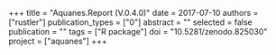 +++
title = "Aquanes.Report (V.0.4.0)"
date = 2017-07-10
authors = ["rustler"]
publication_types = ["0"]
abstract = ""
selected = false
publication = ""
tags = ["R package"]
doi = "10.5281/zenodo.825030"
project = ["aquanes"]
+++

